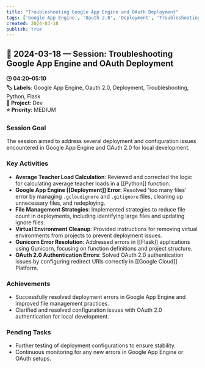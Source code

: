 ```yaml
---
title: "Troubleshooting Google App Engine and OAuth Deployment"
tags: ['Google App Engine', 'Oauth 2.0', 'Deployment', 'Troubleshooting', 'Python', 'Flask']
created: 2024-03-18
publish: true
---
```


## 📅 2024-03-18 — Session: Troubleshooting Google App Engine and OAuth Deployment

**🕒 04:20–05:10**  
**🏷️ Labels**: Google App Engine, Oauth 2.0, Deployment, Troubleshooting, Python, Flask  
**📂 Project**: Dev  
**⭐ Priority**: MEDIUM  


### Session Goal
The session aimed to address several deployment and configuration issues encountered in Google App Engine and OAuth 2.0 for local development.

### Key Activities
- **Average Teacher Load Calculation**: Reviewed and corrected the logic for calculating average teacher loads in a [[Python]] function.
- **Google App Engine [[Deployment]] Error**: Resolved 'too many files' error by managing `.gcloudignore` and `.gitignore` files, cleaning up unnecessary files, and redeploying.
- **File Management Strategies**: Implemented strategies to reduce file count in deployments, including identifying large files and updating ignore files.
- **Virtual Environment Cleanup**: Provided instructions for removing virtual environments from projects to prevent deployment issues.
- **Gunicorn Error Resolution**: Addressed errors in [[Flask]] applications using Gunicorn, focusing on function definitions and project structure.
- **OAuth 2.0 Authentication Errors**: Solved OAuth 2.0 authentication issues by configuring redirect URIs correctly in [[Google Cloud]] Platform.

### Achievements
- Successfully resolved deployment errors in Google App Engine and improved file management practices.
- Clarified and resolved configuration issues with OAuth 2.0 authentication for local development.

### Pending Tasks
- Further testing of deployment configurations to ensure stability.
- Continuous monitoring for any new errors in Google App Engine or OAuth setups.
